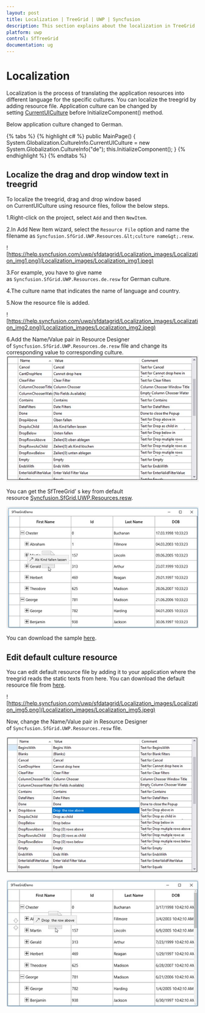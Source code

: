 ```yaml
---
layout: post
title: Localization | TreeGrid | UWP | Syncfusion
description: This section explains about the localization in TreeGrid
platform: uwp
control: SfTreeGrid
documentation: ug
---
```


# Localization

Localization is the process of translating the application resources into different language for the specific cultures. You can localize the treegrid by adding resource file. Application culture can be changed by setting [CurrentUICulture](https://msdn.microsoft.com/en-us/library/system.globalization.cultureinfo.currentuiculture.aspx) before InitializeComponent() method.

Below application culture changed to German.

{% tabs %}
{% highlight c# %}
public MainPage()
{
    System.Globalization.CultureInfo.CurrentUICulture = new System.Globalization.CultureInfo("de");
    this.InitializeComponent();
}
{% endhighlight %}
{% endtabs %}

## Localize the drag and drop window text in treegrid

To localize the treegrid, drag and drop window based on CurrentUICulture using resource files, follow the below steps.

1.Right-click on the project, select `Add` and then `NewItem`.

2.In Add New Item wizard, select the `Resource File` option and name the filename as `Syncfusion.SfGrid.UWP.Resources.&lt;culture name&gt;.resw`.

![https://help.syncfusion.com/uwp/sfdatagrid/Localization_images/Localization_img1.png](Localization_images/Localization_img1.jpeg)

3.For example, you have to give name as `Syncfusion.SfGrid.UWP.Resources.de.resw` for German culture.

4.The culture name that indicates the name of language and country.

5.Now the resource file is added.

![https://help.syncfusion.com/uwp/sfdatagrid/Localization_images/Localization_img2.png](Localization_images/Localization_img2.jpeg)

6.Add the Name/Value pair in Resource Designer of `Syncfusion.SfGrid.UWP.Resources.de.resw` file and change its corresponding value to corresponding culture.
![Localization image](Localization_images/Localization_img3.jpeg)

You can get the SfTreeGrid’ s key from default resource [Syncfusion.SfGrid.UWP.Resources.resw](http://www.syncfusion.com/downloads/support/directtrac/general/ze/Syncfusion.SfGrid.UWP.Resources-531431521.zip).

![Localization image1](Localization_images/Localization_img4.jpeg)

You can download the sample [here](http://www.syncfusion.com/downloads/support/directtrac/general/ze/UWP732567600.zip).

## Edit default culture resource 

You can edit default resource file by adding it to your application where the treegrid reads the static texts from here. You can download the default resource file from [here](http://www.syncfusion.com/downloads/support/directtrac/general/ze/Syncfusion.SfGrid.UWP.Resources-531431521.zip).

![https://help.syncfusion.com/uwp/sfdatagrid/Localization_images/Localization_img5.png](Localization_images/Localization_img5.jpeg)

Now, change the Name/Value pair in Resource Designer of `Syncfusion.SfGrid.UWP.Resources.resw` file.

![Default localization](Localization_images/Localization_img6.jpeg)


![Default localization1](Localization_images/Localization_img7.jpeg)

